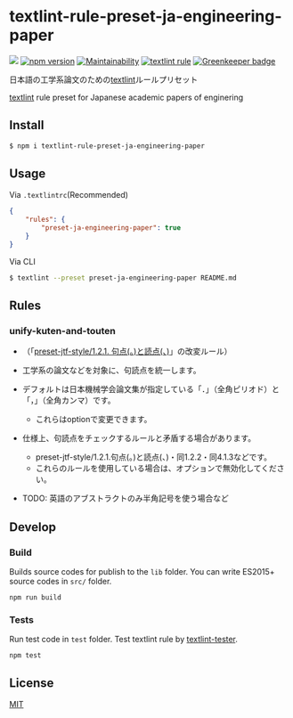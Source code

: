 # textlint-rule-preset-ja-engineering-paper
[![](https://github.com/kn1cht/textlint-rule-preset-ja-engineering-paper/workflows/CI/badge.svg)](https://github.com/kn1cht/textlint-rule-preset-ja-engineering-paper/actions?query=workflow%3ACI) [![npm version](https://badge.fury.io/js/textlint-rule-preset-ja-engineering-paper.svg)](https://badge.fury.io/js/textlint-rule-preset-ja-engineering-paper) [![Maintainability](https://api.codeclimate.com/v1/badges/118fd80dbb55df8536e0/maintainability)](https://codeclimate.com/github/kn1cht/textlint-rule-preset-ja-engineering-paper/maintainability) [![textlint rule](https://img.shields.io/badge/textlint-fixable-green.svg?style=social)](https://textlint.github.io/) [![Greenkeeper badge](https://badges.greenkeeper.io/kn1cht/textlint-rule-preset-ja-engineering-paper.svg)](https://greenkeeper.io/)

日本語の工学系論文のための[textlint](https://textlint.github.io/)ルールプリセット

[textlint](https://textlint.github.io/) rule preset for Japanese academic papers of enginering

## Install
```bash
$ npm i textlint-rule-preset-ja-engineering-paper
```

## Usage

Via `.textlintrc`(Recommended)

```json
{
    "rules": {
        "preset-ja-engineering-paper": true
    }
}
```

Via CLI

```bash
$ textlint --preset preset-ja-engineering-paper README.md
```

## Rules
### unify-kuten-and-touten

- （「[preset-jtf-style/1.2.1. 句点(。)と読点(、)](https://github.com/textlint-ja/textlint-rule-preset-JTF-style/blob/master/src/1.2.1.js)」の改変ルール）
- 工学系の論文などを対象に、句読点を統一します。
- デフォルトは日本機械学会論文集が指定している「．」（全角ピリオド）と「，」（全角カンマ）です。
    - これらはoptionで変更できます。
- 仕様上、句読点をチェックするルールと矛盾する場合があります。
    - preset-jtf-style/1.2.1.句点(。)と読点(、)・同1.2.2・同4.1.3などです。
    - これらのルールを使用している場合は、オプションで無効化してください。

- TODO: 英語のアブストラクトのみ半角記号を使う場合など

## Develop

### Build

Builds source codes for publish to the `lib` folder.
You can write ES2015+ source codes in `src/` folder.

    npm run build

### Tests

Run test code in `test` folder.
Test textlint rule by [textlint-tester](https://github.com/textlint/textlint-tester "textlint-tester").

    npm test

## License

[MIT](LICENSE)
